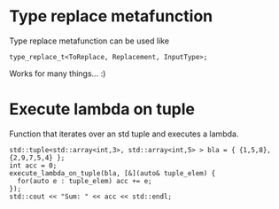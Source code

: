 # Type replace metafunction
Type replace metafunction can be used like

```
type_replace_t<ToReplace, Replacement, InputType>;
```

Works for many things... :) 

# Execute lambda on tuple
Function that iterates over an std tuple and executes a lambda.

```
std::tuple<std::array<int,3>, std::array<int,5> > bla = { {1,5,8}, {2,9,7,5,4} };
int acc = 0;
execute_lambda_on_tuple(bla, [&](auto& tuple_elem) {
  for(auto e : tuple_elem) acc += e;
});
std::cout << "Sum: " << acc << std::endl;
```
